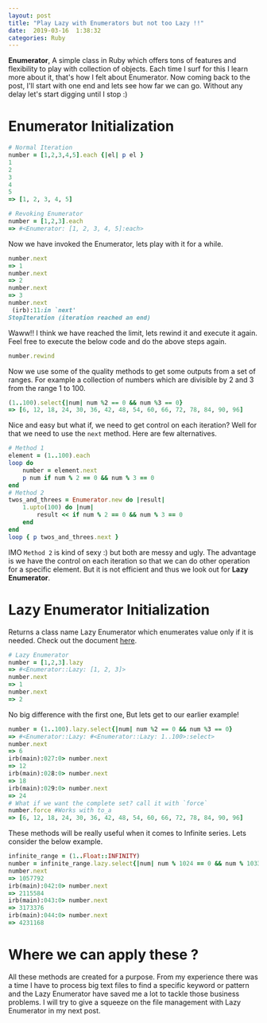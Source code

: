 ```yaml
---
layout: post
title: "Play Lazy with Enumerators but not too Lazy !!"
date:  2019-03-16  1:38:32
categories: Ruby
---
```


**Enumerator**, A simple class in Ruby which offers tons of features and flexibility to play with collection of objects. Each time I surf for this I learn more about it, that's how I felt about Enumerator. Now coming back to the post, I'll start with one end and lets see how far we can go. Without any delay let's start digging until I stop :)

# Enumerator Initialization

```ruby
# Normal Iteration
number = [1,2,3,4,5].each {|el| p el }
1
2
3
4
5
=> [1, 2, 3, 4, 5]
```

```ruby
# Revoking Enumerator
number = [1,2,3].each
=> #<Enumerator: [1, 2, 3, 4, 5]:each>
```
Now we have invoked the Enumerator, lets play with it for a while.

```ruby
number.next
=> 1
number.next
=> 2
number.next
=> 3
number.next
 (irb):11:in `next'
StopIteration (iteration reached an end)
```

 Waww!! I think we have reached the limit, lets rewind it and execute it again. Feel free to execute the below code and do the above steps again.

```ruby
number.rewind
```

Now we use some of the quality methods to get some outputs from a set of ranges. For example a collection of numbers which are divisible by 2 and 3 from the range 1 to 100.

```ruby
(1..100).select{|num| num %2 == 0 && num %3 == 0}
=> [6, 12, 18, 24, 30, 36, 42, 48, 54, 60, 66, 72, 78, 84, 90, 96]
```

Nice and easy but what if, we need to get control on each iteration? Well for that we need to use the `next` method. Here are few alternatives.

```ruby
# Method 1
element = (1..100).each
loop do
    number = element.next
    p num if num % 2 == 0 && num % 3 == 0
end
# Method 2
twos_and_threes = Enumerator.new do |result|
    1.upto(100) do |num|
        result << if num % 2 == 0 && num % 3 == 0
    end
end
loop { p twos_and_threes.next }
```

IMO `Method 2` is kind of sexy :) but both are messy and ugly. The advantage is we have the control on each iteration so that we can do other operation for a specific element. But it is not efficient and thus we look out for **Lazy Enumerator**.

# Lazy Enumerator Initialization
Returns a class name Lazy Enumerator which enumerates value only if it is needed. Check out the document [here](https://ruby-doc.org/core-2.0.0/Enumerator/Lazy.html).

```ruby
# Lazy Enumerator
number = [1,2,3].lazy
=> #<Enumerator::Lazy: [1, 2, 3]>
number.next
=> 1
number.next
=> 2
```

No big difference with the first one, But lets get to our earlier example!

```ruby
number = (1..100).lazy.select{|num| num %2 == 0 && num %3 == 0}
=> #<Enumerator::Lazy: #<Enumerator::Lazy: 1..100>:select>
number.next
=> 6
irb(main):027:0> number.next
=> 12
irb(main):028:0> number.next
=> 18
irb(main):029:0> number.next
=> 24
# What if we want the complete set? call it with `force`
number.force #Works with to_a
=> [6, 12, 18, 24, 30, 36, 42, 48, 54, 60, 66, 72, 78, 84, 90, 96]
```

These methods will be really useful when it comes to Infinite series. Lets consider the below example.

```ruby
infinite_range = (1..Float::INFINITY)
number = infinite_range.lazy.select{|num| num % 1024 == 0 && num % 1033 == 0}
number.next
=> 1057792
irb(main):042:0> number.next
=> 2115584
irb(main):043:0> number.next
=> 3173376
irb(main):044:0> number.next
=> 4231168
```

# Where we can apply these ?

All these methods are created for a purpose. From my experience there was a time I have to process big text files to find a specific keyword or pattern and the Lazy Enumerator have saved me a lot to tackle those business problems. I will try to give a squeeze on the file management with Lazy Enumerator in my next post.
